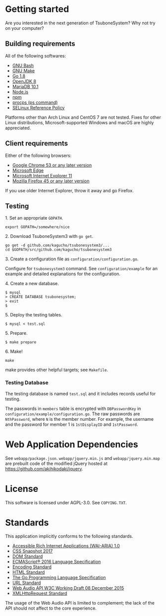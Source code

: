 # Getting started

Are you interested in the next generation of TsuboneSystem? Why not try on your
computer?

## Building requirements
All of the following softwares:

* [GNU Bash](https://www.gnu.org/software/bash/)
* [GNU Make](https://www.gnu.org/software/make/)
* [Go 1.8](https://golang.org/)
* [OpenJDK 8](http://openjdk.java.net/)
* [MariaDB 10.1](https://mariadb.org/)
* [Node.js](https://nodejs.org/)
* [npm](https://npmjs.com/)
* [procps (ps command)](https://gitlab.com/procps-ng/procps)
* [SELinux Reference Policy](https://github.com/TresysTechnology/refpolicy)

Platforms other than Arch Linux and CentOS 7 are not tested. Fixes for other
Linux distributions, Microsoft-supported Windows and macOS are highly
appreciated.

## Client requirements
Either of the following browsers:

* [Google Chrome 53 or any later version](https://www.google.com/chrome/browser/)
* [Microsoft Edge](https://www.microsoft.com/ja-jp/windows/microsoft-edge)
* [Microsoft Internet Explorer 11](https://support.microsoft.com/ja-jp/products/internet-explorer)
* [Mozilla Firefox 45 or any later version](https://www.mozilla.org/en-US/firefox/)

If you use older Internet Explorer, throw it away and go Firefox.

## Testing
1\. Set an appropriate `GOPATH`.

```
export GOPATH=/somewhere/nice
```

2\. Download TsuboneSystem3 with `go get`.

```
go get -d github.com/kagucho/tsubonesystem3/...
cd $GOPATH/src/github.com/kagucho/tsubonesystem3
```

3\. Create a configuration file as `configuration/configuration.go`.

Configure for `tsubonesystem3` command. See `configuration/example` for an
example and detailed explanations for the configuration.

4\. Create a new database.

```
$ mysql
> CREATE DATABASE tsubonesystem;
> exit
$
```

5\. Deploy the testing tables.

```
$ mysql < test.sql
```

5\. Prepare.

```
$ make prepare
```

6\. Make!

```
make
```

make provides other helpful targets; see `Makefile`.

### Testing Database
The testing database is named `test.sql` and it includes records useful for
testing.

The passwords in `members` table is encrypted with `DBPasswordKey` in
`configuration/example/configuration.go`. The raw passwords are `NthPassword`,
where `N` is the member number. For example, the username and the password for
member 1 is `1stDisplayID` and `1stPassword`.

# Web Application Dependencies
See `webapp/package.json`. `webapp/jquery.min.js` and `webapp/jquery.min.map`
are prebuilt code of the modified jQuery hosted at
https://github.com/akihikodaki/jquery.

# License
This software is licensed under AGPL-3.0. See `COPYING.TXT`.

# Standards
This application implicitly conforms to the following standards.

* [Accessible Rich Internet Applications (WAI-ARIA) 1.0](https://www.w3.org/TR/2014/REC-wai-aria-20140320/)
* [CSS Snapshot 2017](https://www.w3.org/TR/css-2017/)
* [DOM Standard](https://dom.spec.whatwg.org/)
* [ECMAScript® 2016 Language Specification](http://www.ecma-international.org/ecma-262/7.0/index.html)
* [Encoding Standard](https://encoding.spec.whatwg.org/)
* [HTML Standard](https://html.spec.whatwg.org/)
* [The Go Programming Language Specification](https://golang.org/ref/spec)
* [URL Standard](https://url.spec.whatwg.org/)
* [Web Audio API W3C Working Draft 08 December 2015](https://www.w3.org/TR/2015/WD-webaudio-20151208/)
* [XMLHttpRequest Standard](https://xhr.spec.whatwg.org/)

The usage of the Web Audio API is limited to complement; the lack of the API
should not affect to the core experience.
